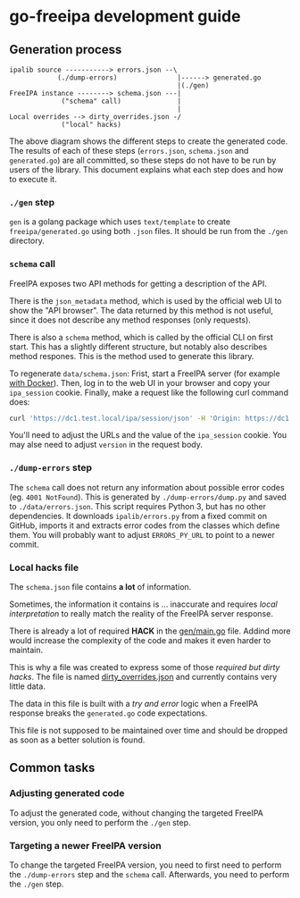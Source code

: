 # go-freeipa development guide

## Generation process

```
ipalib source -----------> errors.json --\
            (./dump-errors)               |------> generated.go
                                          |(./gen)
FreeIPA instance --------> schema.json ---|
             ("schema" call)              |
                                          |
Local overrides --> dirty_overrides.json -/
             ("local" hacks)
```

The above diagram shows the different steps to create the generated code. The
results of each of these steps (`errors.json`, `schema.json` and `generated.go`)
are all committed, so these steps do not have to be run by users of the library.
This document explains what each step does and how to execute it.

### `./gen` step

`gen` is a golang package which uses `text/template` to create
`freeipa/generated.go` using both `.json` files. It should be run from the
`./gen` directory.

### `schema` call

FreeIPA exposes two API methods for getting a description of the API.

There is the `json_metadata` method, which is used by the official web UI to
show the "API browser". The data returned by this method is not useful, since it
does not describe any method responses (only requests).

There is also a `schema` method, which is called by the official CLI on first
start. This has a slightly different structure, but notably also describes
method respones. This is the method used to generate this library.

To regenerate `data/schema.json`: Frist, start a FreeIPA server (for example
[with Docker](https://www.freeipa.org/page/Docker)). Then, log in to the web UI
in your browser and copy your `ipa_session` cookie. Finally, make a request like
the following curl command does:

```bash
curl 'https://dc1.test.local/ipa/session/json' -H 'Origin: https://dc1.test.local' -H 'Content-Type: application/json' -H 'Accept: application/json' -H 'Cookie: ipa_session=3057327ac9ea5622d7011b122d47790e' -H 'Referer: https://dc1.test.local/ipa/ui/' --data-binary '{"method":"schema","params":[[],{"version":"2.170"}]}' --insecure > ./data/schema.json
```

You'll need to adjust the URLs and the value of the `ipa_session` cookie. You
may alse need to adjust `version` in the request body.

### `./dump-errors` step

The `schema` call does not return any information about possible error codes
(eg. `4001 NotFound`). This is generated by `./dump-errors/dump.py` and saved to
`./data/errors.json`. This script requires Python 3, but has no other
dependencies. It downloads `ipalib/errors.py` from a fixed commit on GitHub,
imports it and extracts error codes from the classes which define them. You will
probably want to adjust `ERRORS_PY_URL` to point to a newer commit.

### Local hacks file

The `schema.json` file contains **a lot** of information.

Sometimes, the information it contains is ... inaccurate and requires _local interpretation_ to really match the reality of the FreeIPA server response.

There is already a lot of required **HACK** in the [gen/main.go](gen/main.go) file. Addind more would increase the complexity of the code and makes it even harder to maintain.

This is why a file was created to express some of those _required but dirty hacks_. The file is named [dirty_overrides.json](data/dirty_overrides.json) and currently contains very little data.

The data in this file is built with a _try and error_ logic when a FreeIPA response breaks the `generated.go` code expectations.

This file is not supposed to be maintained over time and should be dropped as soon as a better solution is found.

## Common tasks

### Adjusting generated code

To adjust the generated code, without changing the targeted FreeIPA version, you
only need to perform the `./gen` step.

### Targeting a newer FreeIPA version

To change the targeted FreeIPA version, you need to first need to perform the
`./dump-errors` step and the `schema` call. Afterwards, you need to perform the
`./gen` step.
